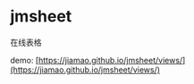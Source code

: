 jmsheet
=======

在线表格

demo: [https://jiamao.github.io/jmsheet/views/](https://jiamao.github.io/jmsheet/views/)

